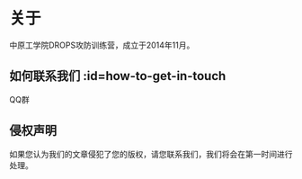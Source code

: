 # 关于

中原工学院DROPS攻防训练营，成立于2014年11月。

## 如何联系我们 :id=how-to-get-in-touch

QQ群

## 侵权声明

如果您认为我们的文章侵犯了您的版权，请您联系我们，我们将会在第一时间进行处理。

